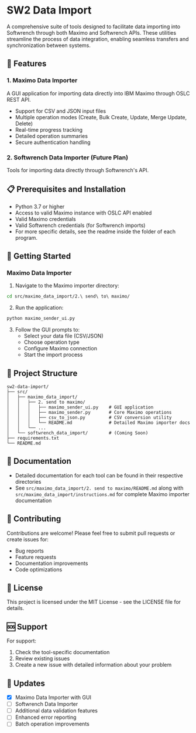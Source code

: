 # SW2 Data Import

A comprehensive suite of tools designed to facilitate data importing into Softwrench through both Maximo and Softwrench APIs. These utilities streamline the process of data integration, enabling seamless transfers and synchronization between systems.

## 🚀 Features

### 1. Maximo Data Importer
A GUI application for importing data directly into IBM Maximo through OSLC REST API.
- Support for CSV and JSON input files
- Multiple operation modes (Create, Bulk Create, Update, Merge Update, Delete)
- Real-time progress tracking
- Detailed operation summaries
- Secure authentication handling

### 2. Softwrench Data Importer (Future Plan)
Tools for importing data directly through Softwrench's API.

## 📋 Prerequisites and Installation

- Python 3.7 or higher
- Access to valid Maximo instance with OSLC API enabled
- Valid Maximo credentials
- Valid Softwrench credentials (for Softwrench imports)
- For more specific details, see the readme inside the folder of each program.

## 🚦 Getting Started

### Maximo Data Importer

1. Navigate to the Maximo importer directory:
```bash
cd src/maximo_data_import/2.\ send\ to\ maximo/
```

2. Run the application:
```bash
python maximo_sender_ui.py
```

3. Follow the GUI prompts to:
   - Select your data file (CSV/JSON)
   - Choose operation type
   - Configure Maximo connection
   - Start the import process

## 📁 Project Structure

```
sw2-data-import/
├── src/
│   ├── maximo_data_import/
│   │   ├── 2. send to maximo/
│   │   │   ├── maximo_sender_ui.py    # GUI application
│   │   │   ├── maximo_sender.py       # Core Maximo operations
│   │   │   ├── csv_to_json.py         # CSV conversion utility
│   │   │   └── README.md              # Detailed Maximo importer docs
│   │   └── ...
│   └── softwrench_data_import/        # (Coming Soon)
├── requirements.txt
└── README.md
```

## 📝 Documentation

- Detailed documentation for each tool can be found in their respective directories
- See `src/maximo_data_import/2. send to maximo/README.md` along with `src/maximo_data_import/instructions.md` for complete Maximo importer documentation

## 🤝 Contributing

Contributions are welcome! Please feel free to submit pull requests or create issues for:
- Bug reports
- Feature requests
- Documentation improvements
- Code optimizations

## 📄 License

This project is licensed under the MIT License - see the LICENSE file for details.

## 🆘 Support

For support:
1. Check the tool-specific documentation
2. Review existing issues
3. Create a new issue with detailed information about your problem

## 🔄 Updates

- [x] Maximo Data Importer with GUI
- [ ] Softwrench Data Importer
- [ ] Additional data validation features
- [ ] Enhanced error reporting
- [ ] Batch operation improvements
